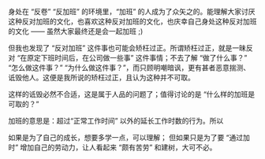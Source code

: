 身处在 “反卷” “反加班” 的环境里，“加班” 的人成为了众矢之的。能理解大家讨厌这种反对加班的文化，也喜欢这种反对加班的文化，也庆幸自己身处这种反对加班的文化 —— 虽然大家最终还是会一起加班 ;)

但我也发现了 “反对加班” 这件事也可能会矫枉过正。所谓矫枉过正，就是一昧反对 “在原定下班时间后，在公司做一些事” 这件事情；不去了解 “做了什么事？” “怎么做这件事？” “为什么做这件事？”，而只顾明嘲暗讽，更有甚者恶意揣测、诋毁他人。这便是我所说的矫枉过正，且认为这种并不可取。

这样的诋毁必然不合适，这是属于人品的问题了；值得讨论的是 “什么样的加班是可取的？”

加班的意思是：超过“正常工作时间” 以外的延长工作时数的行为。所以

如果是为了自己的成长，想要多学一点，可以理解；
但如果只是为了要 “通过加时” 增加自己的劳动力，让人看起来 “颇有苦劳” 和建树，大可不必。